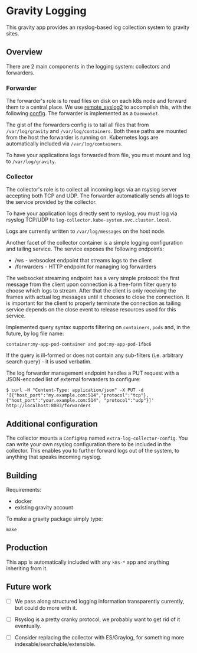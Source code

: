# Gravity Logging

This gravity app provides an rsyslog-based log collection system to gravity sites.

## Overview

There are 2 main components in the logging system: collectors and forwarders.

### Forwarder

The forwarder's role is to read files on disk on each k8s node and forward them
to a central place. We use [remote_syslog2](https://github.com/papertrail/remote_syslog2)
to accomplish this, with the following [config](images/forwarder/remote_syslog.yml).
The forwarder is implemented as a `DaemonSet`.

The gist of the forwarders config is to tail all files that from `/var/log/gravity`
and `/var/log/containers`. Both these paths are mounted from the host the forwarder
is running on. Kubernetes logs are automatically included via `/var/log/containers`.

To have your applications logs forwarded from file, you must mount and log to
`/var/log/gravity`.

### Collector

The collector's role is to collect all incoming logs via an rsyslog server accepting
both TCP and UDP. The forwarder automatically sends all logs to the service provided
by the collector.

To have your application logs directly sent to rsyslog, you must log via rsyslog
TCP/UDP to `log-collector.kube-system.svc.cluster.local`.

Logs are currently written to `/var/log/messages` on the host node.

Another facet of the collector container is a simple logging configuration and tailing service.
The service exposes the following endpoints:
  - /ws         - websocket endpoint that streams logs to the client
  - /forwarders - HTTP endpoint for managing log forwarders

The websocket streaming endpoint has a very simple protocol: the first message from the client upon
connection is a free-form filter query to choose which logs to stream. After that the client is only
receiving the frames with actual log messages until it chooses to close the connection. It is important
for the client to properly terminate the connection as tailing service depends on the close event to 
release resources used for this service.

Implemented query syntax supports filtering on `containers`, `pods` and, in the future, by log file name:

```
container:my-app-pod-container and pod:my-app-pod-1fbc6
```
If the query is ill-formed or does not contain any sub-filters (i.e. arbitrary search query) - it is used verbatim.

The log forwarder management endpoint handles a PUT request with a JSON-encoded list of external forwarders
to configure:
```shell
$ curl -H "Content-Type: application/json" -X PUT -d '[{"host_port":"my.example.com:514","protocol":"tcp"},{"host_port":"your.example.com:514", "protocol":"udp"}]' http://localhost:8083/forwarders
```

## Additional configuration

The collector mounts a `ConfigMap` named `extra-log-collector-config`. You can
write your own rsyslog configuration there to be included in the collector. This
enables you to further forward logs out of the system, to anything that speaks
incoming rsyslog.

## Building

Requirements:

* docker
* existing gravity account

To make a gravity package simply type:

```shell
make
```

## Production

This app is automatically included with any `k8s-*` app and anything inheriting from it.

## Future work

 - [ ] We pass along structured logging information transparently currently, but could do more with it.
 - [ ] Rsyslog is a pretty cranky protocol, we probably want to get rid of it eventually.
 - [ ] Consider replacing the collector with ES/Graylog, for something more indexable/searchable/extensible.

